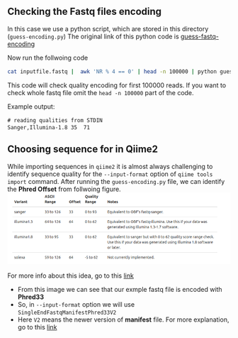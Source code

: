 ## Checking the Fastq files encoding
In this case we use a python script, which are stored in this directory (`guess-encoding.py`)
The original link of this python code is [guess-fastq-encoding](https://github.com/brentp/bio-playground/blob/master/reads-utils/guess-encoding.py)

Now run the follwoing code
```bash
cat inputfile.fastq |  awk 'NR % 4 == 0' | head -n 100000 | python guess-encoding.py
```
This code will check quality encoding for first 100000 reads. If you want to check whole fastq file omit the `head -n 100000` part of the code.

Example output:
```
# reading qualities from STDIN
Sanger,Illumina-1.8	35	71
```

## Choosing sequence for in Qiime2
While importing sequences in `qiime2` it is almost always challenging to identify sequence quality for the `--input-format` option of `qiime tools import` command.
After running the `guess-encoding.py` file, we can identify the **Phred Offset** from follwoing figure.
![Phred Offset](images/phred-offset.png)

For more info about this idea, go to this [link](http://scikit-bio.org/docs/latest/generated/skbio.io.format.fastq.html#quality-score-variants)

- From this image we can see that our exmple fastq file is encoded with **Phred33**
- So, in `--input-format` option we will use `SingleEndFastqManifestPhred33V2`
- Here `V2` means the newer version of **manifest** file. For more explanation, go to this [link](https://forum.qiime2.org/t/the-difference-between-phred33-and-phred33v2/16738)



